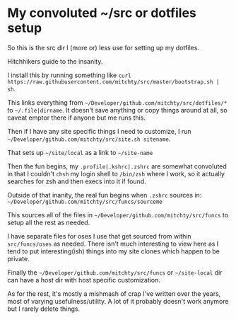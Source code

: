# My convoluted ~/src or dotfiles setup

So this is the src dir I (more or) less use for setting up my dotfiles.

Hitchhikers guide to the insanity.

I install this by running something like ``curl https://raw.githubusercontent.com/mitchty/src/master/bootstrap.sh | sh``.

This links everything from ``~/Developer/github.com/mitchty/src/dotfiles/*`` to ``~/.file|dirname``. It doesn't save anything or copy things around at all, so caveat emptor there if anyone but me runs this.

Then if I have any site specific things I need to customize, I run ``~/Developer/github.com/mitchty/src/site.sh sitename``.

That sets up ``~/site/local`` as a link to ``~/site-name``

Then the fun begins, my ``.profile|.kshrc|.zshrc`` are somewhat convoluted in that I couldn't ``chsh`` my login shell to ``/bin/zsh`` where I work, so it actually searches for zsh and then execs into it if found.

Outside of that inanity, the real fun begins when ``.zshrc`` sources in:
``~/Developer/github.com/mitchty/src/funcs/sourceme``

This sources all of the files in ``~/Developer/github.com/mitchty/src/funcs`` to setup all the rest as needed.

I have separate files for oses I use that get sourced from within ``src/funcs/oses`` as needed. There isn't much interesting to view here as I tend to put interesting(ish) things into my site clones which happen to be private.

Finally the ``~/Developer/github.com/mitchty/src/funcs`` or ``~/site-local`` dir can have a host dir with host specific customization.

As for the rest, it's mostly a mishmash of crap I've written over the years, most of varying usefulness/utility. A lot of it probably doesn't work anymore but I rarely delete things.
